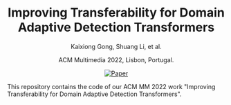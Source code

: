 <div align="center">

# Improving Transferability for Domain Adaptive Detection Transformers
  
  Kaixiong Gong, Shuang Li, et al.
  
  ACM Multimedia 2022, Lisbon, Portugal.
  
  [![Paper](https://img.shields.io/badge/paper-arxiv.2208.01195-B31B1B.svg)](https://arxiv.org/abs/2204.14195)
  
</div>

This repository contains the code of our ACM MM 2022 work "Improving Transferability for Domain Adaptive Detection Transformers".
